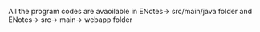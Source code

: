 All the program codes are avaoilable in ENotes-> src/main/java folder and ENotes-> src-> main-> webapp folder
